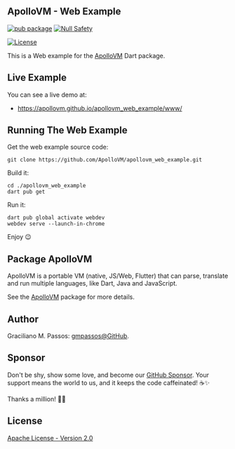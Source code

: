 ## ApolloVM - Web Example

[![pub package](https://img.shields.io/pub/v/apollovm.svg?logo=dart&logoColor=00b9fc)](https://pub.dartlang.org/packages/apollovm)
[![Null Safety](https://img.shields.io/badge/null-safety-brightgreen)](https://dart.dev/null-safety)

[![License](https://img.shields.io/github/license/ApolloVM/apollovm_dart?logo=open-source-initiative&logoColor=green)](https://github.com/ApolloVM/apollovm_dart/blob/master/LICENSE)

This is a Web example for the [ApolloVM][pack_apollovm] Dart package.

## Live Example

You can see a live demo at:

- https://apollovm.github.io/apollovm_web_example/www/

## Running The Web Example

Get the web example source code:
```shell
git clone https://github.com/ApolloVM/apollovm_web_example.git
```

Build it:
```shell
cd ./apollovm_web_example
dart pub get
```

Run it:
```shell
dart pub global activate webdev
webdev serve --launch-in-chrome
```

Enjoy 😉

## Package ApolloVM

ApolloVM is a portable VM (native, JS/Web, Flutter) that can parse, translate and run multiple languages, like Dart, Java and JavaScript.

See the [ApolloVM][pack_apollovm] package for more details.

[pack_apollovm]: https://github.com/ApolloVM/apollovm_dart

## Author

Graciliano M. Passos: [gmpassos@GitHub][github].

[github]: https://github.com/gmpassos

## Sponsor

Don't be shy, show some love, and become our [GitHub Sponsor][github_sponsors].
Your support means the world to us, and it keeps the code caffeinated! ☕✨

Thanks a million! 🚀😄

[github_sponsors]: https://github.com/sponsors/gmpassos

## License

[Apache License - Version 2.0][apache_license]

[apache_license]: https://www.apache.org/licenses/LICENSE-2.0.txt
